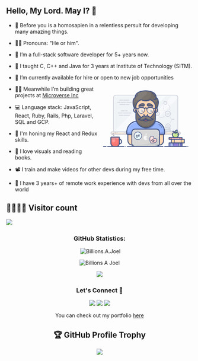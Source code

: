 ## Hello, My Lord. May I? 👋 

- 🙇 Before you is a homosapien in a relentless persuit for developing many amazing things.

- 👩‍💻 Pronouns: "He or him".

- 🔭 I’m a full-stack software developer for 5+ years now.

- 🎒 I taught C, C++ and Java for 3 years at Institute of Technology (SITM).

- 💼 I’m currently available for hire or open to new job opportunities <img align="right" style="width:16rem; height:auto" src="https://raw.githubusercontent.com/Elanza-48/Elanza-48/41a4790484e268102dfdab2b7c59d440d3ffafab/resources/img/geek.gif"/>

- 👩‍🎓 Meanwhile I’m building great projects at [Microverse Inc](https://github.com/microverseinc)
- :computer: Language stack: JavaScript, React, Ruby, Rails, Php, Laravel, SQL and GCP.
- 🌱 I'm honing my React and Redux skills.
- :book: I love visuals and reading books.
- 📽️ I train and make videos for other devs during my free time.
- 💪 I have 3 years+ of remote work experience with devs from all over the world


<!--START_SECTION:waka-->
## 👨‍👨‍👦‍👦 Visitor count
<img src="https://profile-counter.glitch.me/billionsjoel/count.svg" />
<!--END_SECTION:waka-->

<br>

<h3 align="center">GitHub Statistics:</h3>

<p align="center">&nbsp;<img src="https://github-readme-stats.vercel.app/api?username=billionsjoel&show_icons=true&theme=merko" alt="Billions.A.Joel" /></p>

<p align="center"><img src="https://github-readme-streak-stats.herokuapp.com?user=billionsjoel&theme=github-dark&date_format=M%20j%5B%2C%20Y%5D&fire=DDD877" alt="Billions A Joel" /></p>

<p align="center"><img src="https://github-readme-stats.vercel.app/api/top-langs/?username=billionsjoel&layout=compact&theme=vue"</p>

<h3 align="center">Let's Connect 🤝</h3>
<div align="center">
<a target="_blank"
href="https://www.linkedin.com/in/billionsjoel/"><img
src="https://img.shields.io/badge/-LinkedIn-0077b5?style=for-the-badge&logo=LinkedIn&logoColor=white"></img></a> <a target="_blank"
href="mailto:joelatugonza@gmail.com"><img
src="https://img.shields.io/badge/-Gmail-D14836?style=for-the-badge&logo=Gmail&logoColor=white"></img></a> <a target="_blank"
href=" https://twitter.com/BillionsJoel"><img
src="https://img.shields.io/badge/-Twitter-1DA1F2?style=for-the-badge&logo=Twitter&logoColor=white"></img></a>
<div/>

<p align="center">You can check out my portfolio <a href="https://github.com/billionsjoel/billionsjoel" color="green">here</a></p>

<p align="center">
  <h2 align="center">🏆 GitHub Profile Trophy</h2>
  <p  align="center">
  <a href="https://github.com/ryo-ma/github-profile-trophy" align="center">
    <img width=800 src="https://github-profile-trophy.vercel.app/?username=billionsjoel&column=8&no-frame=true&no-bg=true"/>
  </a>
  </p>
</p>
